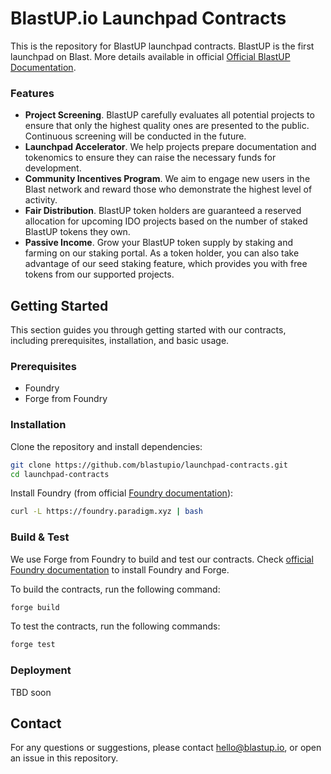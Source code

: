# BlastUP.io Launchpad Contracts

This is the repository for BlastUP launchpad contracts. BlastUP is the first launchpad on Blast. More details available in official [Official BlastUP Documentation](https://docs.blastup.io/blastup-docs/general/blastup-launchpad).


### Features

- **Project Screening**. BlastUP carefully evaluates all potential projects to ensure that only the highest quality ones are presented to the public. Continuous screening will be conducted in the future.
- **Launchpad Accelerator**. We help projects prepare documentation and tokenomics to ensure they can raise the necessary funds for development.
- **Community Incentives Program**. We aim to engage new users in the Blast network and reward those who demonstrate the highest level of activity.
- **Fair Distribution**. BlastUP token holders are guaranteed a reserved allocation for upcoming IDO projects based on the number of staked BlastUP tokens they own.
- **Passive Income**. Grow your BlastUP token supply by staking and farming on our staking portal. As a token holder, you can also take advantage of our seed staking feature, which provides you with free tokens from our supported projects.

## Getting Started

This section guides you through getting started with our contracts, including prerequisites, installation, and basic usage.

### Prerequisites

- Foundry
- Forge from Foundry

### Installation

Clone the repository and install dependencies:

```bash
git clone https://github.com/blastupio/launchpad-contracts.git
cd launchpad-contracts
```
Install Foundry (from official [Foundry documentation](https://book.getfoundry.sh/getting-started/installation)):

```bash
curl -L https://foundry.paradigm.xyz | bash
```

### Build & Test
We use Forge from Foundry to build and test our contracts. Check [official Foundry documentation](https://book.getfoundry.sh/getting-started/installation) to install Foundry and Forge.

To build the contracts, run the following command:
```bash
forge build
```

To test the contracts, run the following commands:
```bash
forge test
```

### Deployment

TBD soon

## Contact

For any questions or suggestions, please contact [hello@blastup.io](mailto:hello@blastup.io), or open an issue in this repository.